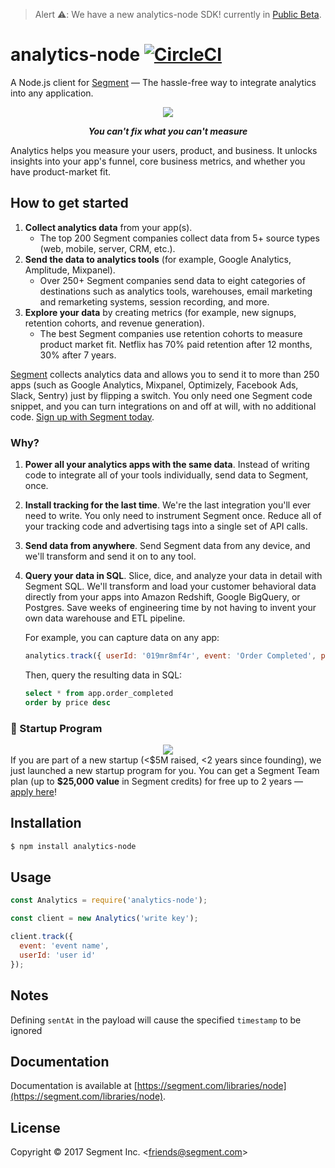 > Alert ⚠️: We have a new analytics-node SDK! currently in [Public Beta](https://segment.com/legal/first-access-beta-preview).

# analytics-node [![CircleCI](https://circleci.com/gh/segmentio/analytics-node.svg?style=svg&circle-token=68654e8cd0fcd16b1f3ae9943a1d8e20e36ae6c5)](https://circleci.com/gh/segmentio/analytics-node)

A Node.js client for [Segment](https://segment.com) — The hassle-free way to integrate analytics into any application.

<div align="center">
  <img src="https://user-images.githubusercontent.com/16131737/53616724-d409f180-3b98-11e9-9d39-553c958ecf99.png"/>
  <p><b><i>You can't fix what you can't measure</i></b></p>
</div>

Analytics helps you measure your users, product, and business. It unlocks insights into your app's funnel, core business metrics, and whether you have product-market fit.

## How to get started
1. **Collect analytics data** from your app(s).
    - The top 200 Segment companies collect data from 5+ source types (web, mobile, server, CRM, etc.).
2. **Send the data to analytics tools** (for example, Google Analytics, Amplitude, Mixpanel).
    - Over 250+ Segment companies send data to eight categories of destinations such as analytics tools, warehouses, email marketing and remarketing systems, session recording, and more.
3. **Explore your data** by creating metrics (for example, new signups, retention cohorts, and revenue generation).
    - The best Segment companies use retention cohorts to measure product market fit. Netflix has 70% paid retention after 12 months, 30% after 7 years.

[Segment](https://segment.com) collects analytics data and allows you to send it to more than 250 apps (such as Google Analytics, Mixpanel, Optimizely, Facebook Ads, Slack, Sentry) just by flipping a switch. You only need one Segment code snippet, and you can turn integrations on and off at will, with no additional code. [Sign up with Segment today](https://app.segment.com/signup).

### Why?
1. **Power all your analytics apps with the same data**. Instead of writing code to integrate all of your tools individually, send data to Segment, once.

2. **Install tracking for the last time**. We're the last integration you'll ever need to write. You only need to instrument Segment once. Reduce all of your tracking code and advertising tags into a single set of API calls.

3. **Send data from anywhere**. Send Segment data from any device, and we'll transform and send it on to any tool.

4. **Query your data in SQL**. Slice, dice, and analyze your data in detail with Segment SQL. We'll transform and load your customer behavioral data directly from your apps into Amazon Redshift, Google BigQuery, or Postgres. Save weeks of engineering time by not having to invent your own data warehouse and ETL pipeline.

    For example, you can capture data on any app:
    ```js
    analytics.track({ userId: '019mr8mf4r', event: 'Order Completed', properties: { price: 99.84 }});
    ```
    Then, query the resulting data in SQL:
    ```sql
    select * from app.order_completed
    order by price desc
    ```

### 🚀 Startup Program
<div align="center">
  <a href="https://segment.com/startups"><img src="https://user-images.githubusercontent.com/16131737/53128952-08d3d400-351b-11e9-9730-7da35adda781.png" /></a>
</div>
If you are part of a new startup  (&lt;$5M raised, &lt;2 years since founding), we just launched a new startup program for you. You can get a Segment Team plan  (up to <b>$25,000 value</b> in Segment credits) for free up to 2 years — <a href="https://segment.com/startups/">apply here</a>!

## Installation

```bash
$ npm install analytics-node
```


## Usage

```js
const Analytics = require('analytics-node');

const client = new Analytics('write key');

client.track({
  event: 'event name',
  userId: 'user id'
});
```

## Notes

Defining ```sentAt``` in the payload will cause the specified ```timestamp``` to be ignored

## Documentation

Documentation is available at [https://segment.com/libraries/node](https://segment.com/libraries/node).


## License

Copyright &copy; 2017 Segment Inc. \<friends@segment.com\>

